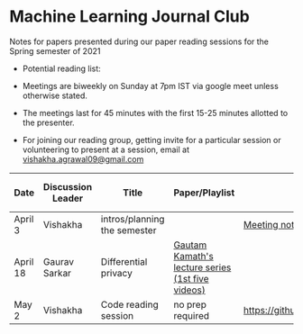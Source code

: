 # Machine Learning Journal Club

Notes for papers presented during our paper reading sessions for the Spring semester of 2021

* Potential reading list:

* Meetings are biweekly on Sunday at 7pm IST via google meet unless otherwise stated.
* The meetings last for 45 minutes with the first 15-25 minutes allotted to the presenter.
* For joining our reading group, getting invite for a particular session or volunteering to present at a session, email at vishakha.agrawal09@gmail.com

| Date        | Discussion Leader     | Title  | Paper/Playlist | Slides | Optional study material |
| ------------|-----------------------| ----- | ------- | ------ | ---------------------- |
| April 3|Vishakha|intros/planning the semester||[Meeting notes](https://docs.google.com/document/d/1JT-2tFnkNZtAb4oOUWzedPLkNej6hf9OkcZpg5Zz8Qg/edit?usp=sharing)||
| April 18|           Gaurav Sarkar    |Differential privacy| [Gautam Kamath's lecture series (1st five videos)](https://www.youtube.com/playlist?list=PLmd_zeMNzSvRRNpoEWkVo6QY_6rR3SHjp)| | |
|May 2|Vishakha|Code reading session|no prep required|https://github.com/CodeReadingClubs/Resources||



